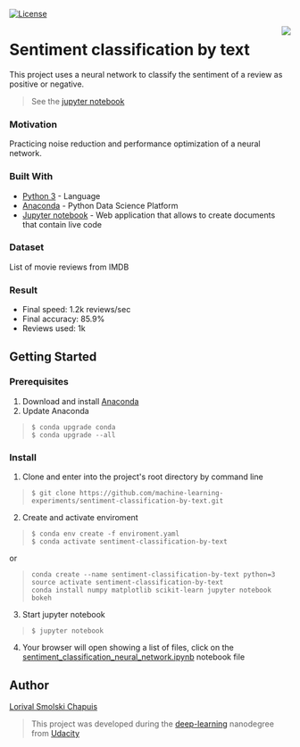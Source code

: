 [![License](http://img.shields.io/:license-mit-blue.svg?style=flat-square)](http://badges.mit-license.org)

[<img src="https://avatars1.githubusercontent.com/u/36938641?s=200&u=b2d470fe66acc157d8ca8cb3fb815dee47d4466d&v=4" align="right" />](https://github.com/machine-learning-experiments)

# Sentiment classification by text
This project uses a neural network to classify the sentiment of a review as positive or negative.
> See the [jupyter notebook](https://github.com/machine-learning-experiments/sentiment-classification-by-text/blob/master/sentiment_classification_neural_network.ipynb)

### Motivation

Practicing noise reduction and performance optimization of a neural network.

### Built With

- [Python 3](https://www.python.org/download/releases/3.0/) - Language
- [Anaconda](https://www.anaconda.com/what-is-anaconda/) - Python Data Science Platform 
- [Jupyter notebook](http://jupyter.org/) - Web application that allows to create documents that contain live code

### Dataset

List of movie reviews from IMDB

### Result

- Final speed: 1.2k reviews/sec
- Final accuracy: 85.9%
- Reviews used: 1k

## Getting Started

### Prerequisites
1. Download and install [Anaconda](https://www.anaconda.com/download/)
2. Update Anaconda
> ``` 
> $ conda upgrade conda 
> $ conda upgrade --all 
> ```

### Install

1. Clone and enter into the project's root directory by command line
> ``` 
> $ git clone https://github.com/machine-learning-experiments/sentiment-classification-by-text.git
> ```
2. Create and activate enviroment
> ``` 
> $ conda env create -f enviroment.yaml 
> $ conda activate sentiment-classification-by-text 
> ```
or
> ``` 
> conda create --name sentiment-classification-by-text python=3
> source activate sentiment-classification-by-text
> conda install numpy matplotlib scikit-learn jupyter notebook bokeh
> ```
3. Start jupyter notebook
> ``` 
> $ jupyter notebook 
> ```
4. Your browser will open showing a list of files, click on the  [sentiment_classification_neural_network.ipynb](https://github.com/machine-learning-experiments/sentiment-classification-by-text/blob/master/sentiment_classification_neural_network.ipynb) notebook file

## Author

[Lorival Smolski Chapuis](https://github.com/lorival)
> This project was developed during the [deep-learning](https://br.udacity.com/course/deep-learning-nanodegree-foundation--nd101) nanodegree from [Udacity](https://br.udacity.com/) 
